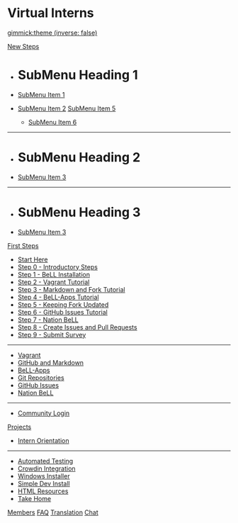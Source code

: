 <!--
  -- Name of your wiki
  -- Do NOT remove the leading `#` character.
  -->

# Virtual Interns


<!--
  -- Default theme
  -- (Read: http://dynalon.github.io/mdwiki/#!customizing.md#Theme_chooser)
  -->

[gimmick:theme (inverse: false)](bootstrap)


<!--
  -- Navigation
  -- (Read: http://dynalon.github.io/mdwiki/#!quickstart.md#Adding_a_navigation)
  -->

<!-- A more complex navigation example: ----------------------------------------

[Menu Item 1]()

  * # SubMenu Heading 1
  * [SubMenu Item 1](pages/subitem1.md)
  * [SubMenu Item 2](pages/subitem2.md)
  - - - -
  * # SubMenu Heading 2
  * [SubMenu Item 3](pages/subitem3.md)
  - - - -
  * # SubMenu Heading 3
  * [SubMenu Item 3](pages/subitem3.md)

[Menu Item 2](pages/item2.md)

[Menu Item 3](pages/item3.md)

---------------------------------------------------------------------------- -->

[New Steps]()

  * # SubMenu Heading 1
  * [SubMenu Item 1](pages/subitem1.md)
  * [SubMenu Item 2](pages/subitem2.md)
  [SubMenu Item 5](pages/subitem2.md)
  
    * [SubMenu Item 6](pages/subitem2.md)   
   - - - -
  * # SubMenu Heading 2
  * [SubMenu Item 3](pages/subitem3.md)
  - - - -
  * # SubMenu Heading 3
  * [SubMenu Item 3](pages/subitem3.md)

[First Steps]()

  * [Start Here](pages/firststeps.md)
  * [Step 0 - Introductory Steps](pages/firststeps.md#Step_0_-_Introductory_Steps)
  * [Step 1 - BeLL Installation](pages/firststeps.md#Step_1_-_BeLL_Installation)
  * [Step 2 - Vagrant Tutorial](pages/firststeps.md#Step_2_-_Vagrant_Tutorial)
  * [Step 3 - Markdown and Fork Tutorial](pages/firststeps.md#Step_3_-_Markdown_and_Fork_Tutorial)
  * [Step 4 - BeLL-Apps Tutorial](pages/firststeps.md#Step_4_-_BeLL-Apps_Tutorial)
  * [Step 5 - Keeping Fork Updated](pages/firststeps.md#Step_5_-_Keeping_Fork_Updated)
  * [Step 6 - GitHub Issues Tutorial](pages/firststeps.md#Step_6_-_GitHub_Issues_Tutorial)
  * [Step 7 - Nation BeLL](pages/firststeps.md#Step_7_-_Nation_BeLL)
  * [Step 8 - Create Issues and Pull Requests](pages/firststeps.md#Step_8_-_Create_Issues_and_Pull_Requests)
  * [Step 9 - Submit Survey](pages/firststeps.md#Step_9_-_Submit_Survey)
  - - - -  
  * [Vagrant](pages/vagrant.md)
  * [GitHub and Markdown](pages/githubandmarkdown.md)
  * [BeLL-Apps](pages/bellapps.md)
  * [Git Repositories](pages/gitandrepositories.md)
  * [GitHub Issues](pages/githubissues.md)
  * [Nation BeLL](pages/nation.md)
  - - - -
  * [Community Login](http://127.0.0.1:5985/apps/_design/bell/MyApp/index.html)

[Projects]()
  
  * [Intern Orientation](pages/internorientation.md)
  - - - -
  * [Automated Testing](pages/automatedtesting.md)
  * [Crowdin Integration](pages/crowdinintegration.md)
  * [Windows Installer](pages/innoproject.md)
  * [Simple Dev Install](pages/simpleinstall.md)
  * [HTML Resources](pages/htmlresources.md)
  * [Take Home](pages/takehome.md)

[Members](pages/team.md)
[FAQ](pages/faq.md)
[Translation](https://crowdin.com/project/open-learning-exchange/invite)
[Chat](pages/chat.md)

<!--
  -- Change the Language
  -- Could be useful when there's more than one language wiki.
  -->

<!--
[Change the Language]()

  * [English (United States)](/en_US/)
  * [English (United Kingdom)](/en_GB/)
  * [Italian](/it/)
-->

<!--
  -- Let the user choose a theme
  -- (Read: http://dynalon.github.io/mdwiki/#!quickstart.md#Adding_a_navigation)
  -->

<!--
[gimmick:themechooser](Choose theme)
-->
